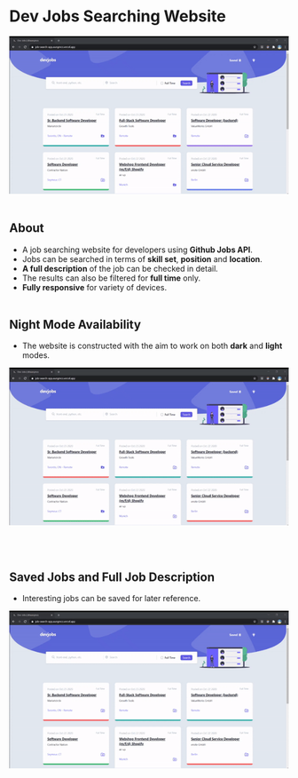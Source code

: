 # Dev Jobs Searching Website

![Web Siting Browsing](/src/assets/images/browsing.gif)
<br>
<br>

## About

- A job searching website for developers using **Github Jobs API**.
- Jobs can be searched in terms of **skill set**, **position** and **location**.
- **A full description** of the job can be checked in detail.
- The results can also be filtered for **full time** only.
- **Fully responsive** for variety of devices.
  <br>
  <br>

## Night Mode Availability

- The website is constructed with the aim to work on both **dark** and **light** modes.
  <br>

![Web Siting Browsing](/src/assets/images/night_mode.gif)

<br>
<br>

## Saved Jobs and Full Job Description

- Interesting jobs can be saved for later reference.
  <br>

![Web Siting Browsing](/src/assets/images/save.gif)
